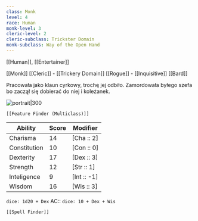 ```yaml
---
class: Monk
level: 4
race: Human
monk-level: 3
cleric-level: 2
cleric-subclass: Trickster Domain
monk-subclass: Way of the Open Hand
---
```

[[Human]], [[Entertainer]]

[[Monk]] 
[[Cleric]] - [[Trickery Domain]]
[[Rogue]] - [[Inquisitive]]
[[Bard]]

Pracowała jako klaun cyrkowy, trochę jej odbiło. Zamordowała byłego szefa bo zaczął się dobierać do niej i koleżanek.

![portrait|300](gXMs4yi0.jpg)


```meta-bind-embed
[[Feature Finder (Multiclass)]]
```


| Ability      | Score | Modifier    |
| ------------ | ----- | ----------- |
| Charisma     | 14    | [Cha :: 2]  |
| Constitution | 10    | [Con :: 0]  |
| Dexterity    | 17    | [Dex :: 3]  |
| Strength     | 12    | [Str :: 1]  |
| Inteligence  | 9     | [Int :: -1] |
| Wisdom       | 16    | [Wis :: 3]  |

`dice: 1d20 + Dex`
AC:: `dice: 10 + Dex + Wis`


```meta-bind-embed
[[Spell Finder]]
```
